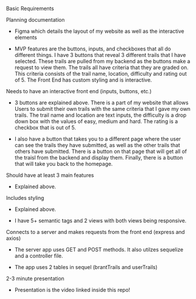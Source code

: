 Basic Requirements

Planning documentation

- Figma which details the layout of my website as well as the interactive elements

- MVP features are the buttons, inputs, and checkboxes that all do different things. I have 3 buttons that reveal 3 different trails that 
I have selected. These trails are pulled from my backend as the buttons make a request to view them. The trails all have criteria that they
are graded on. This criteria consists of the trail name, location, difficulty and rating out of 5. The Front End has custom styling and is 
interactive. 

Needs to have an interactive front end (inputs, buttons, etc.)

- 3 buttons are explained above. There is a part of my website that allows Users to submit their own trails with the same criteria that I 
gave my own trails. The trail name and location are text inputs, the difficulty is a drop down box with the values of easy, medium and
hard. The rating is a checkbox that is out of 5.

- I also have a button that takes you to a different page where the user can see the trails they have submitted, as well as the other trails
that others have submitted. There is a button on that page that will get all of the traisl from the backend and display them. Finally, 
there is a button that will take you back to the homepage. 

Should have at least 3 main features

- Explained above.

Includes styling

- Explained above.

- I have 5+ semantic tags and 2 views with both views being responsive. 

Connects to a server and makes requests from the front end (express and axios)

- The server app uses GET and POST methods. It also utilzes sequelize and a controller file. 

- The app uses 2 tables in sequel (brantTrails and userTrails)

2-3 minute presentation

- Presentation is the video linked inside this repo!